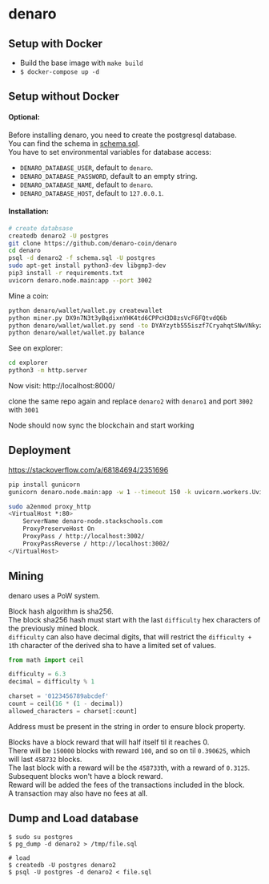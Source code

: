 denaro
======

## Setup with Docker
+ Build the base image with `make build`
+ `$ docker-compose up -d`

## Setup without Docker

#### Optional:
Before installing denaro, you need to create the postgresql database.  
You can find the schema in [schema.sql](schema.sql).  
You have to set environmental variables for database access:
- `DENARO_DATABASE_USER`, default to `denaro`.  
- `DENARO_DATABASE_PASSWORD`, default to an empty string.  
- `DENARO_DATABASE_NAME`, default to `denaro`.  
- `DENARO_DATABASE_HOST`, default to `127.0.0.1`.  

#### Installation:

```bash
# create databsase
createdb denaro2 -U postgres
git clone https://github.com/denaro-coin/denaro
cd denaro
psql -d denaro2 -f schema.sql -U postgres
sudo apt-get install python3-dev libgmp3-dev
pip3 install -r requirements.txt
uvicorn denaro.node.main:app --port 3002
```

Mine a coin:

```bash
python denaro/wallet/wallet.py createwallet
python miner.py DX9n7N3t3yBqdixnYHK4td6CPPcH3D8zsVcF6FQtvdQ6b
python denaro/wallet/wallet.py send -to DYAYzytb555iszf7CryahqtSNwVNkyzSFaRSXYBXJzzsT -d 10
python denaro/wallet/wallet.py balance
```

See on explorer:

```bash
cd explorer
python3 -m http.server 
```

Now visit: http://localhost:8000/

clone the same repo again and replace `denaro2` with `denaro1` and port `3002` with `3001`

Node should now sync the blockchain and start working

## Deployment

https://stackoverflow.com/a/68184694/2351696

```bash
pip install gunicorn
gunicorn denaro.node.main:app -w 1 --timeout 150 -k uvicorn.workers.UvicornWorker -b 127.0.0.1:3002 --daemon

sudo a2enmod proxy_http
<VirtualHost *:80>
    ServerName denaro-node.stackschools.com
    ProxyPreserveHost On
    ProxyPass / http://localhost:3002/
    ProxyPassReverse / http://localhost:3002/
</VirtualHost>
```
## Mining

denaro uses a PoW system.  

Block hash algorithm is sha256.  
The block sha256 hash must start with the last `difficulty` hex characters of the previously mined block.    
`difficulty` can also have decimal digits, that will restrict the `difficulty + 1`th character of the derived sha to have a limited set of values.    
```python
from math import ceil

difficulty = 6.3
decimal = difficulty % 1

charset = '0123456789abcdef'
count = ceil(16 * (1 - decimal))
allowed_characters = charset[:count]
```

Address must be present in the string in order to ensure block property.  

Blocks have a block reward that will half itself til it reaches 0.  
There will be `150000` blocks with reward `100`, and so on til `0.390625`, which will last `458732` blocks.   
The last block with a reward will be the `458733`th, with a reward of `0.3125`.  
Subsequent blocks won't have a block reward.  
Reward will be added the fees of the transactions included in the block.  
A transaction may also have no fees at all.  

## Dump and Load database

```
$ sudo su postgres
$ pg_dump -d denaro2 > /tmp/file.sql

# load
$ createdb -U postgres denaro2
$ psql -U postgres -d denaro2 < file.sql
```